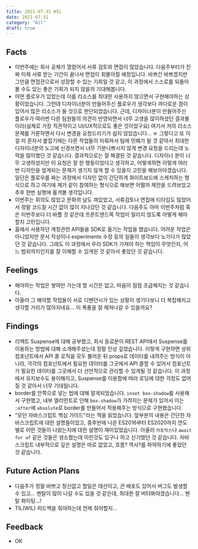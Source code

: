 ```yaml
---
title: 2021-07-31 WIL
date: 2021-07-31
category: "All"
draft: true
---
```


## Facts

- 이번주에는 회사 공채가 열렸어서 서류 검토와 면접이 많았습니다. 다음주부터가 진짜 이제 서류 받는 기간이 끝나서 면접이 휘몰아칠 예정입니다. 바쁘긴 바쁘겠지만 그만큼 면접관으로서 성장할 수 있는 기회일 것 같고, 이 과정에서 스스로를 되돌아 볼 수도 있는 좋은 기회가 되지 않을까 기대해봅니다.
- 어떤 플로우가 있었는데 이를 리소스를 최대한 사용하지 않으면서 구현해야하는 상황이었습니다. 그런데 디자이너분이 만들어주신 플로우가 생각보다 까다로운 점이 있어서 많은 리소스가 들 것으로 판단되었습니다. 근데, 디자이너분이 만들어주신 플로우가 여러번 다른 팀원들의 의견이 반영되면서 너무 고생을 많이하셨던 결과물이라(실제로 가장 직관적이고 UI/UX적으로도 좋은 것이었구요) 여기서 저의 리소스문제를 거론하면서 다시 변경을 요청드리기가 쉽지 않았습니다... ㅠ 그렇다고 또 이걸 저 혼자서 붙잡기에는 다른 작업들이 미뤄져서 팀에 민폐가 될 것 같아서 최대한 디자이너분의 노고에 신경쓰면서 너무 기분나쁘시지 않게 변경 요청을 드리는데 노력을 많이했던 것 같습니다. 결과적으로는 잘 해결된 것 같습니다. 디자이너 분이 너무 고생하셨지만 이 요청은 잘 한 행동이었다고 생각하고, 어떻게하면 이렇게 여러번 디자인을 엎게되는 문제가 생기지 않게 할 수 있을지 고민을 해보아야겠습니다. 일단은 플로우를 짜는 과정에서 디자인 없이 간단하게 화이트보드에 스케치하는 형식으로 하고 여기에 제가 같이 참여하는 형식으로 해보면 어떨까 제안을 드려보았고 추후 한번 실행에 옮겨볼 생각입니다.
- 이번주는 회의도 많았고 문화의 날도 껴있었고, 서류검토나 면접에 티타임도 많았어서 정말 코드칠 시간 없이 많이 지나갔던 것 같습니다. 다음주도 아마 이번주처럼 혹은 이번주보다 더 바쁠 것 같은데 프론트엔드쪽 작업이 밀리지 않도록 어떻게 해야할지 고민입니다.
- 홈에서 사용하던 계정관련 API들을 SDK로 옮기는 작업을 했습니다. 어려운 작업은 아니었지만 문서 작성이나 experiments 수정 등의 일들이 생각보다 노가다가 많았던 것 같습니다. 그래도 이 과정에서 우리 SDK가 가져야 하는 책임이 무엇인지, 어느 범위까지인지를 잘 이해할 수 있게된 것 같아서 좋았던 것 같습니다.

## Feelings

- 해야하는 작업은 쌓여만 가는데 할 시간은 없고, 마음이 점점 조급해지는 것 같습니다.
- 아울러 그 해야할 작업들이 서로 디펜던시가 있는 상황이 생기다보니 더 복잡해지고 생각할 거리가 많아지네요... 이 폭풍을 잘 헤쳐나갈 수 있을까요?

## Findings

- 리액트 Suspense에 대해 공부했고, 회사 동료분이 REST API에서 Suspense를 이용하는 방법에 대해 소개해주셨는데 정말 인상 깊었습니다. 이렇게 구현하면 상위 컴포넌트에서 API 콜 로직을 모두 불러온 뒤 props로 데이터를 내려주는 방식이 아니라, 각각의 컴포넌트에서 필요한 데이터를 그곳에서 API 콜할 수 있어서 컴포넌트가 필요한 데이터를 그곳에서 더 선언적으로 관리할 수 있게될 것 같습니다. 이 과정에서 유지보수도 용이해지고, Suspense를 이용함에 따라 로딩에 대한 걱정도 없어질 것 같아서 너무 기대됩니다.
- border를 안쪽으로 넣는 법에 대해 알게되었습니다. `inset box-shadow`를 사용해서 구현했고, 내부 엘리먼트로 인해 `box-shadow`가 가려지는 문제가 있어서 이는 `:after`에 `absolute`로 border를 만들어서 적용해주는 방식으로 구현했습니다.
- "모던 자바스크립트 핵심 가이드"라는 책을 읽었습니다. 앞부분의 내용은 간단한 자바스크립트에 대한 설명들이었고, 중후반에 나온 ES2016부터 ES2020까지 연도별로 어떤 것들이 나왔는지에 대한 설명이 재미있었습니다. 아울러 `어토믹스`나 `await for of` 같은 것들은 생소했는데 이런것도 있구나 하고 신기했던 것 같습니다. 자바스크립트 내부적으로 깊은 설명은 따로 없었고, 흐름? 역사?를 파악하기에 좋았던 것 같습니다.

## Future Action Plans

- 다음주가 정말 바쁘고 정신없고 할일은 태산이고, 큰 배포도 있어서 버그도 발생할 수 있고... 멘탈이 많이 나갈 수도 있을 것 같은데, 최대한 잘 버텨봐야겠습니다... 멘탈 화이팅...!
- TIL(WIL) 피드백을 줘야하는데 언제 줘야할지...

## Feedback

- OK
